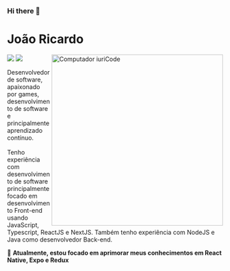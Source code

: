 ### Hi there 👋

# João Ricardo


<img src="https://raw.githubusercontent.com/MicaelliMedeiros/micaellimedeiros/master/image/computer-illustration.png" min-width="400px" max-width="400px" width="400px" align="right" alt="Computador iuriCode">


<p align="left">
  <a href="mailto:joaomiranda997@hotmail.com" alt="joaomiranda997@hotmail.com">
  <img src="https://img.shields.io/badge/-joaomiranda997@hotmail.com-00875f?style=flat-square&logo=microsoft-outlook&logoColor=white&link=mailto:joaomiranda997@hotmail.com" /></a>

  <a href="https://www.linkedin.com/in/joaormiranda/" alt="João Ricardo">
  <img src="https://img.shields.io/badge/-João Ricardo-00875f?style=flat-square&logo=Linkedin&logoColor=white&link=https://www.linkedin.com/in/joaormiranda/" /></a>
</p>  

<p align="left"> 
  Desenvolvedor de software, apaixonado por games, desenvolvimento de software e principalmente aprendizado contínuo.<br><br>
  Tenho experiência com desenvolvimento de software principalmente focado em desenvolvimento Front-end usando JavaScript, Typescript, ReactJS e NextJS. Também tenho experiência com NodeJS e Java como desenvolvedor Back-end. 
</p>

<p align="left">
  🦄 <strong>Atualmente, estou focado em aprimorar meus conhecimentos em React Native, Expo e Redux</strong>
</p>

